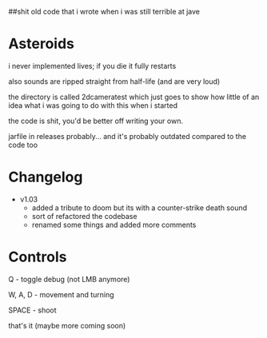 ##shit old code that i wrote when i was still terrible at jave

# Asteroids

i never implemented lives; if you die it fully restarts

also sounds are ripped straight from half-life (and are very loud)

the directory is called 2dcameratest which just goes to show how little of an idea what i was going to do with this when i started

the code is shit, you'd be better off writing your own.

jarfile in releases probably... and it's probably outdated compared to the code too

# Changelog

- v1.03
  - added a tribute to doom but its with a counter-strike death sound
  - sort of refactored the codebase
  - renamed some things and added more comments

# Controls

 Q - toggle debug (not LMB anymore)
 
 W, A, D - movement and turning
 
 SPACE - shoot
 
that's it (maybe more coming soon)
